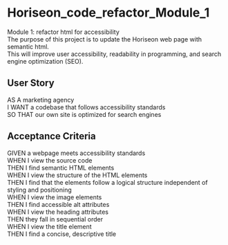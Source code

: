 # Horiseon_code_refactor_Module_1

Module 1: refactor html for accessibility  
The purpose of this project is to update the Horiseon web page with semantic html.  
This will improve user accessibility, readability in programming, and search engine optimization (SEO).

## User Story
AS A marketing agency  
I WANT a codebase that follows accessibility standards  
SO THAT our own site is optimized for search engines  

## Acceptance Criteria
GIVEN a webpage meets accessibility standards  
WHEN I view the source code  
THEN I find semantic HTML elements  
WHEN I view the structure of the HTML elements  
THEN I find that the elements follow a logical structure independent of styling and positioning  
WHEN I view the image elements  
THEN I find accessible alt attributes  
WHEN I view the heading attributes  
THEN they fall in sequential order  
WHEN I view the title element  
THEN I find a concise, descriptive title  
